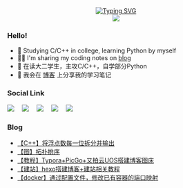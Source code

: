 <div align="center">
  <!-- 动态打字效果 -->
  <a href="https://blog.sunguoqi.com/">
      <img src="https://readme-typing-svg.demolab.com?font=Fira+Code&pause=1000&width=435&lines=printf(%22Hello%2C%20World!%22);慕雪祝您生活愉快!&center=true&size=26" alt="Typing SVG" />
  </a></br>
  <img src="https://github-readme-streak-stats.herokuapp.com/?user=musnows">
</div>
<!--
<div align="right">
  <img src="https://github-readme-streak-stats.herokuapp.com/?user=musnows"></br>
  <img src="https://stats.justsong.cn/api/csdn?id=muxuen&theme=gruvbox_light"></br>
</div>
<img align="right" src="https://github-readme-stats.vercel.app/api?username=musnows&show_icons=true&icon_color=CE1D2D&text_color=718096&bg_color=ffffff&hide_title=true" />
-->

### Hello!

* 🎑 Studying C/C++ in college, learning Python by myself
* 😶‍🌫️ I'm sharing my coding notes on [blog](https://blog.musnow.top/)
* 📕 在读大二学生，主攻C/C++，自学部分Python
* 🎉 我会在 [博客](https://blog.musnow.top/) 上分享我的学习笔记


### Social Link

<a href="https://blog.musnow.top/"><img src="https://img.shields.io/badge/Hexo-博客-blue" /></a>&emsp;
<a href="https://blog.csdn.net/muxuen?spm=1010.2135.3001.5343"><img src="https://img.shields.io/badge/CSDN-博客-c32136" /></a>&emsp;
<a href="https://www.zhihu.com/people/musnows/"><img src="https://img.shields.io/badge/Zhihu-知乎-blue" /></a>&emsp;
<a href="https://gitee.com/musnow"><img src="https://img.shields.io/badge/Gitee-学习仓库-red" /></a>&emsp;
<img src="https://visitor-badge.glitch.me/badge?page_id=musnows">


### Blog

<!-- BLOG-POST-LIST:START -->
- [【C++】将浮点数每一位拆分并输出](https://blog.musnow.top/2023/03/13/oj/%E5%B0%86%E6%B5%AE%E7%82%B9%E6%95%B0%E6%AF%8F%E4%B8%80%E4%BD%8D%E6%8B%86%E5%88%86%E8%BE%93%E5%87%BA/)
- [【图】拓扑排序](https://blog.musnow.top/2023/03/12/data_structure/14%E6%8B%93%E6%89%91%E6%8E%92%E5%BA%8F/)
- [【教程】Typora+PicGo+又拍云UOS搭建博客图床](https://blog.musnow.top/2023/03/12/tools/17%E5%8F%88%E6%8B%8D%E4%BA%91uos+picgo/)
- [【建站】hexo搭建博客+建站相关教程](https://blog.musnow.top/2023/03/12/blog/%E5%BB%BA%E7%AB%99%E6%95%99%E7%A8%8B/)
- [【docker】通过配置文件，修改已有容器的端口映射](https://blog.musnow.top/2023/03/11/docker/11%E4%BF%AE%E6%94%B9%E5%B7%B2%E6%9C%89%E5%AE%B9%E5%99%A8%E7%9A%84%E7%AB%AF%E5%8F%A3%E6%98%A0%E5%B0%84/)
<!-- BLOG-POST-LIST:END -->